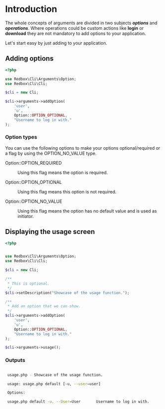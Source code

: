 # Introduction

The whole concepts of arguments are divided in two subjects ***options*** and ***operations***. 
Where operations could be custom actions like **login** or **download** they are not mandatory to add options to your application.

Let's start easy by just adding to your application.

## Adding options

```php 
<?php

use Redbox\Cli\Arguments\Option;
use Redbox\Cli\Cli;

$cli = new Cli;

$cli->arguments->addOption(
    'user',
    'u',
    Option::OPTION_OPTIONAL,
    "Username to log in with."
);

```

### Option types

You can use the following options to make your options optional/required or a flag by using the OPTION_NO_VALUE type.

<dl>Option::OPTION_REQUIRED</dl>
<dd>Using this flag means the option is required.</dd>

<dl>Option::OPTION_OPTIONAL</dl>
<dd>Using this flag means this option is not required.</dd>

<dl>Option::OPTION_NO_VALUE</dl>
<dd>Using this flag means the option has no default value and is used as initiator.</dd>


## Displaying the usage screen

```php 
<?php


use Redbox\Cli\Arguments\Option;
use Redbox\Cli\Cli;

$cli = new Cli;

/**
 * This is optional.
 */
$cli->setDescription("Showcase of the usage function.");

/**
 * Add an option that we can show.
 */
$cli->arguments->addOption(
    'user',
    'u',
    Option::OPTION_OPTIONAL,
    "Username to log in with."
);

$cli->arguments->usage();
```

### Outputs
```bash

 usage.php - Showcase of the usage function.

 usage: usage.php default [-u, --user=user]

 Options:

 usage.php default -u, --User=User       Username to log in with.
```
